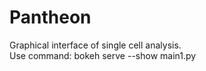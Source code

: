 # Pantheon
Graphical interface of single cell analysis. <br>
Use command: bokeh serve --show main1.py
